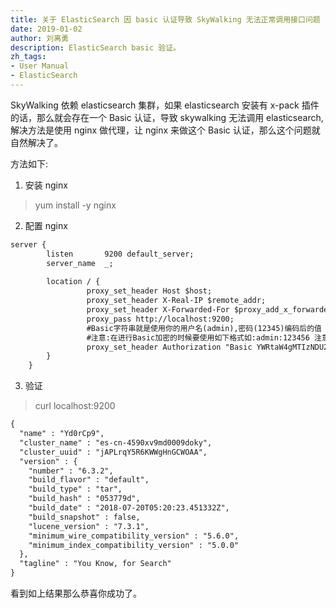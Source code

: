 ```yaml
---
title: 关于 ElasticSearch 因 basic 认证导致 SkyWalking 无法正常调用接口问题
date: 2019-01-02
author: 刘离勇
description: ElasticSearch basic 验证。
zh_tags:
- User Manual
- ElasticSearch
---
```


SkyWalking 依赖 elasticsearch 集群，如果 elasticsearch 安装有 x-pack 插件的话，那么就会存在一个 Basic 认证，导致 skywalking 无法调用 elasticsearch, 解决方法是使用 nginx 做代理，让 nginx 来做这个 Basic 认证，那么这个问题就自然解决了。

方法如下:

1. 安装 nginx

> yum install -y nginx

2. 配置 nginx

```xml
server {
        listen       9200 default_server;
        server_name  _;
        
        location / {
                 proxy_set_header Host $host;
                 proxy_set_header X-Real-IP $remote_addr;
                 proxy_set_header X-Forwarded-For $proxy_add_x_forwarded_for;
                 proxy_pass http://localhost:9200;
                 #Basic字符串就是使用你的用户名(admin),密码(12345)编码后的值
                 #注意:在进行Basic加密的时候要使用如下格式如:admin:123456 注意中间有个冒号
                 proxy_set_header Authorization "Basic YWRtaW4gMTIzNDU2";
        }
    }
```

3. 验证

> curl localhost:9200

```xml
{
  "name" : "Yd0rCp9",
  "cluster_name" : "es-cn-4590xv9md0009doky",
  "cluster_uuid" : "jAPLrqY5R6KWWgHnGCWOAA",
  "version" : {
    "number" : "6.3.2",
    "build_flavor" : "default",
    "build_type" : "tar",
    "build_hash" : "053779d",
    "build_date" : "2018-07-20T05:20:23.451332Z",
    "build_snapshot" : false,
    "lucene_version" : "7.3.1",
    "minimum_wire_compatibility_version" : "5.6.0",
    "minimum_index_compatibility_version" : "5.0.0"
  },
  "tagline" : "You Know, for Search"
}
```

看到如上结果那么恭喜你成功了。
